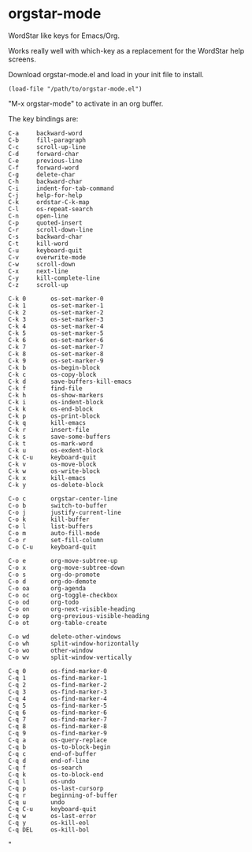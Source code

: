 # orgstar-mode
WordStar like keys for Emacs/Org.

Works really well with which-key as a replacement for the WordStar help screens.

Download orgstar-mode.el and load in your init file to install.

    (load-file "/path/to/orgstar-mode.el")
	
"M-x orgstar-mode" to activate in an org buffer.



The key bindings are:

    C-a		backward-word
    C-b		fill-paragraph
    C-c		scroll-up-line
    C-d		forward-char
    C-e		previous-line
    C-f		forward-word
    C-g		delete-char
    C-h		backward-char
    C-i		indent-for-tab-command
    C-j		help-for-help
    C-k		ordstar-C-k-map
    C-l		os-repeat-search
    C-n		open-line
    C-p		quoted-insert
    C-r		scroll-down-line
    C-s		backward-char
    C-t		kill-word
    C-u		keyboard-quit
    C-v		overwrite-mode
    C-w		scroll-down
    C-x		next-line
    C-y		kill-complete-line
    C-z		scroll-up

    C-k 0		os-set-marker-0
    C-k 1		os-set-marker-1
    C-k 2		os-set-marker-2
    C-k 3		os-set-marker-3
    C-k 4		os-set-marker-4
    C-k 5		os-set-marker-5
    C-k 6		os-set-marker-6
    C-k 7		os-set-marker-7
    C-k 8		os-set-marker-8
    C-k 9		os-set-marker-9
    C-k b		os-begin-block
    C-k c		os-copy-block
    C-k d		save-buffers-kill-emacs
    C-k f		find-file
    C-k h		os-show-markers
    C-k i		os-indent-block
    C-k k		os-end-block
    C-k p		os-print-block
    C-k q		kill-emacs
    C-k r		insert-file
    C-k s		save-some-buffers
    C-k t		os-mark-word
    C-k u		os-exdent-block
    C-k C-u		keyboard-quit
    C-k v		os-move-block
    C-k w		os-write-block
    C-k x		kill-emacs
    C-k y		os-delete-block

    C-o c		orgstar-center-line
    C-o b		switch-to-buffer
    C-o j		justify-current-line
    C-o k		kill-buffer
    C-o l		list-buffers
    C-o m		auto-fill-mode
    C-o r		set-fill-column
    C-o C-u		keyboard-quit

    C-o e		org-move-subtree-up
    C-o x		org-move-subtree-down
    C-o s		org-do-promote
    C-o d		org-do-demote
    C-o oa		org-agenda
    C-o oc		org-toggle-checkbox
    C-o od		org-todo
    C-o on		org-next-visible-heading
    C-o op		org-previous-visible-heading
    C-o ot		org-table-create

    C-o wd		delete-other-windows
    C-o wh		split-window-horizontally
    C-o wo		other-window
    C-o wv		split-window-vertically

    C-q 0		os-find-marker-0
    C-q 1		os-find-marker-1
    C-q 2		os-find-marker-2
    C-q 3		os-find-marker-3
    C-q 4		os-find-marker-4
    C-q 5		os-find-marker-5
    C-q 6		os-find-marker-6
    C-q 7		os-find-marker-7
    C-q 8		os-find-marker-8
    C-q 9		os-find-marker-9
    C-q a		os-query-replace
    C-q b		os-to-block-begin
    C-q c		end-of-buffer
    C-q d		end-of-line
    C-q f		os-search
    C-q k		os-to-block-end
    C-q l		os-undo
    C-q p		os-last-cursorp
    C-q r		beginning-of-buffer
    C-q u		undo
    C-q C-u		keyboard-quit
    C-q w		os-last-error
    C-q y		os-kill-eol
    C-q DEL		os-kill-bol
"
